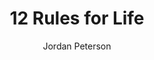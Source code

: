 ---
layout: post
title: 12 Rules for Life
author: Jordan Peterson
publication-year: 2018
book-number: 2
image: ./images/12_rules.png
anton-stars: 3
wilhelm-stars: 2
etienne-stars: 2
goodreads:  https://www.goodreads.com/book/show/30257963-12-rules-for-life?ac=1&from_search=true&qid=ITuYbcUDxD&rank=1
---